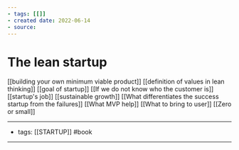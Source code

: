 ```yaml
---
- tags: [[]]
- created date: 2022-06-14
- source: 
---
```


# The lean startup
[[building your own minimum viable product]]
[[definition of values in lean thinking]]
[[goal of startup]]
[[If we do not know who the customer is]]
[[startup's job]]
[[sustainable growth]]
[[What differentiates the success startup from the failures]]
[[What MVP help]]
[[What to bring to user]]
[[Zero or small]]


---
- tags: [[STARTUP]] #book 

---